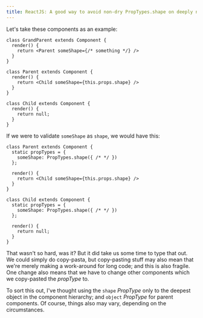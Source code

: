 ```yaml
---
title: ReactJS: A good way to avoid non-dry PropTypes.shape on deeply nested components
---
```


Let's take these components as an example:

```es6
class GrandParent extends Component {
  render() {
    return <Parent someShape={/* something */} />
  }
}

class Parent extends Component {
  render() {
    return <Child someShape={this.props.shape} />
  }
}

class Child extends Component {
  render() {
    return null;
  }
}
```

If we were to validate `someShape` as `shape`, we would have this:

```es6
class Parent extends Component {
  static propTypes = {
    someShape: PropTypes.shape({ /* */ })
  };
  
  render() {
    return <Child someShape={this.props.shape} />
  }
}

class Child extends Component {
  static propTypes = {
    someShape: PropTypes.shape({ /* */ })
  };
  
  render() {
    return null;
  }
}
```

That wasn't so hard, was it? But it did take us some time to type that out. We could simply do copy-pasta, but copy-pasting stuff may also mean that we're merely making a work-around for long code; and this is also fragile. One change also means that we have to change other components which we copy-pasted the *propType* to.

To sort this out, I've thought using the `shape` *PropType* only to the deepest object in the component hierarchy; and `object` *PropType* for parent components. Of course, things also may vary, depending on the circumstances.
